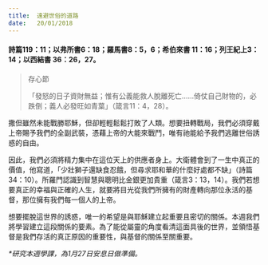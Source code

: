 ```yaml
---
title:  遠避世俗的道路
date:   20/01/2018
---
```


#### 詩篇119：11；以弗所書6：18；羅馬書8：5，6；希伯來書 11：16；列王紀上3：14；以西結書 36：26，27。

> <p> 存心節</p>
> 「發怒的日子資財無益；惟有公義能救人脫離死亡……倚仗自己財物的，必跌倒；義人必發旺如青葉」（箴言11：4，28）。

撒但雖然未能戰勝耶穌，但卻輕輕鬆鬆打敗了人類。想要扭轉戰局，我們必須穿戴上帝賜予我們的全副武裝，憑藉上帝的大能來戰鬥，唯有祂能給予我們逃離世俗誘惑的自由。

因此，我們必須將精力集中在這位天上的供應者身上。大衛體會到了一生中真正的價值，他寫道，「少壯獅子還缺食忍餓，但尋求耶和華的什麼好處都不缺」（詩篇34：10）。所羅門認識到智慧與聰明比金銀更加貴重（箴言3：13，14）。我們若想要真正的幸福與正確的人生，就要將目光從我們所擁有的財產轉向那位永活的基督，那位擁有我們每一個人的上帝。

想要擺脫這世界的誘惑，唯一的希望是與耶穌建立起重要且密切的關係。本週我們將學習建立這段關係的要素。為了能從屬靈的角度看清這面具後的世界，並領悟基督是我們存活的真正原因的重要性，與基督的關係至關重要。

_*研究本週學課，為1月27日安息日做準備。_